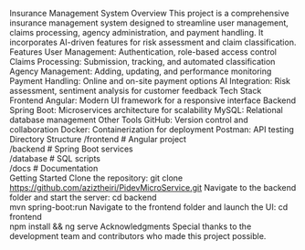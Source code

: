 Insurance Management System
Overview
This project is a comprehensive insurance management system designed to streamline user management, claims processing, agency administration, and payment handling. It incorporates AI-driven features for risk assessment and claim classification.
Features
User Management: Authentication, role-based access control
Claims Processing: Submission, tracking, and automated classification
Agency Management: Adding, updating, and performance monitoring
Payment Handling: Online and on-site payment options
AI Integration: Risk assessment, sentiment analysis for customer feedback
Tech Stack
Frontend
Angular: Modern UI framework for a responsive interface
Backend
Spring Boot: Microservices architecture for scalability
MySQL: Relational database management
Other Tools
GitHub: Version control and collaboration
Docker: Containerization for deployment
Postman: API testing
Directory Structure
/frontend  # Angular project  
/backend   # Spring Boot services  
/database  # SQL scripts  
/docs      # Documentation  
Getting Started
Clone the repository:
git clone https://github.com/aziztheiri/PidevMicroService.git
Navigate to the backend folder and start the server:
cd backend  
mvn spring-boot:run
Navigate to the frontend folder and launch the UI:
cd frontend  
npm install && ng serve
Acknowledgments
Special thanks to the development team and contributors who made this project possible.
